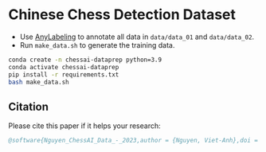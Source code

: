 # Chinese Chess Detection Dataset

- Use [AnyLabeling](https://github.com/vietanhdev/anylabeling) to annotate all data in `data/data_01` and `data/data_02`.
- Run `make_data.sh` to generate the training data.

```bash
conda create -n chessai-dataprep python=3.9
conda activate chessai-dataprep
pip install -r requirements.txt
bash make_data.sh
```

## Citation

Please cite this paper if it helps your research:
```bibtex
@software{Nguyen_ChessAI_Data_-_2023,author = {Nguyen, Viet-Anh},doi = {10.5281/zenodo.1234},month = nov,title = {{ChessAI Data - Data for Chinese chess game position recognition}},url = {https://github.com/nrl-ai/chessai-data},version = {1.0.0},year = {2023}}
```
